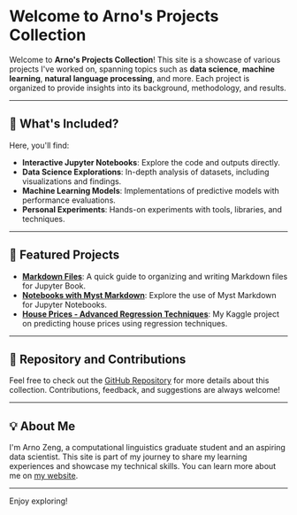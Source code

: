 # Welcome to Arno's Projects Collection

Welcome to **Arno's Projects Collection**! This site is a showcase of various projects I've worked on, spanning topics such as **data science**, **machine learning**, **natural language processing**, and more. Each project is organized to provide insights into its background, methodology, and results.

---

## 🌟 What's Included?

Here, you'll find:
- **Interactive Jupyter Notebooks**: Explore the code and outputs directly.
- **Data Science Explorations**: In-depth analysis of datasets, including visualizations and findings.
- **Machine Learning Models**: Implementations of predictive models with performance evaluations.
- **Personal Experiments**: Hands-on experiments with tools, libraries, and techniques.

---

## 📂 Featured Projects

- **[Markdown Files](markdown-files.md)**: A quick guide to organizing and writing Markdown files for Jupyter Book.
- **[Notebooks with Myst Markdown](notebooks-with-myst-markdown.md)**: Explore the use of Myst Markdown for Jupyter Notebooks.
- **[House Prices - Advanced Regression Techniques](house-prices-advanced-regression-techniques.md)**: My Kaggle project on predicting house prices using regression techniques.

---

## 🔗 Repository and Contributions

Feel free to check out the [GitHub Repository](https://github.com/arnozeng98/data-science-archive) for more details about this collection. Contributions, feedback, and suggestions are always welcome!

---

## 💡 About Me

I'm Arno Zeng, a computational linguistics graduate student and an aspiring data scientist. This site is part of my journey to share my learning experiences and showcase my technical skills. You can learn more about me on [my website](https://arnozeng.com).

---

Enjoy exploring!
